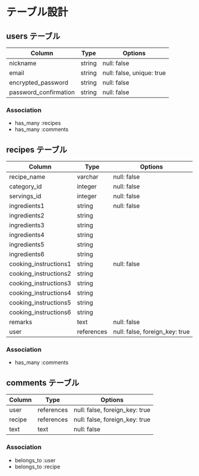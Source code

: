 # テーブル設計

## users テーブル

| Column                | Type   | Options                   |
| --------------------- | ------ | ------------------------- |
| nickname              | string | null: false               |
| email                 | string | null: false, unique: true |
| encrypted_password    | string | null: false               |
| password_confirmation | string | null: false               |

### Association

- has_many :recipes
- has_many :comments

## recipes テーブル

| Column                | Type        | Options                        |
| --------------------- | ----------- | ------------------------------ |
| recipe_name           | varchar     | null: false                    |
| category_id           | integer     | null: false                    |
| servings_id           | integer     | null: false                    |
| ingredients1          | string      | null: false                    |
| ingredients2          | string      |                                |
| ingredients3          | string      |                                |
| ingredients4          | string      |                                |
| ingredients5          | string      |                                |
| ingredients6          | string      |                                |
| cooking_instructions1 | string      | null: false                    |
| cooking_instructions2 | string      |                                |
| cooking_instructions3 | string      |                                |
| cooking_instructions4 | string      |                                |
| cooking_instructions5 | string      |                                |
| cooking_instructions6 | string      |                                |
| remarks               | text        | null: false                    |
| user                  | references  | null: false, foreign_key: true |

### Association

- has_many :comments

## comments テーブル

| Column   | Type       | Options                        |
| -------- | ---------- | ------------------------------ |
| user     | references | null: false, foreign_key: true |
| recipe   | references | null: false, foreign_key: true |
| text     | text       | null: false                    |

### Association

- belongs_to :user
- belongs_to :recipe


